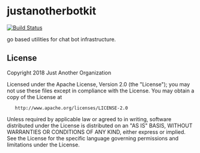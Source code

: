 # justanotherbotkit

[![Build Status](https://travis-ci.org/JustAnotherOrganization/justanotherbotkit.svg?branch=master)](https://travis-ci.org/JustAnotherOrganization/justanotherbotkit)

go based utilities for chat bot infrastructure.

## License
   Copyright 2018 Just Another Organization

   Licensed under the Apache License, Version 2.0 (the "License");
   you may not use these files except in compliance with the License.
   You may obtain a copy of the License at

       http://www.apache.org/licenses/LICENSE-2.0

   Unless required by applicable law or agreed to in writing, software
   distributed under the License is distributed on an "AS IS" BASIS,
   WITHOUT WARRANTIES OR CONDITIONS OF ANY KIND, either express or implied.
   See the License for the specific language governing permissions and
   limitations under the License.
